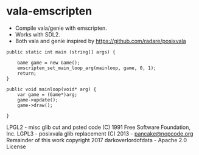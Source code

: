 # vala-emscripten

* Compile vala/genie with emscripten. 
* Works with SDL2. 
* Both vala and genie
inspired by https://github.com/radare/posixvala 


```vala
public static int main (string[] args) {

    Game game = new Game();
    emscripten_set_main_loop_arg(mainloop, game, 0, 1);
    return;
}

public void mainloop(void* arg) {
    var game = (Game*)arg;
    game->update();
    game->draw();

}
```

LPGL2 - misc glib cut and psted code (C) 1991 Free Software Foundation, Inc.
LGPL3 - posixvala glib replacement (C) 2013 - pancake@nopcode.org
Remainder of this work copyright 2017 darkoverlordofdata - Apache 2.0 License
